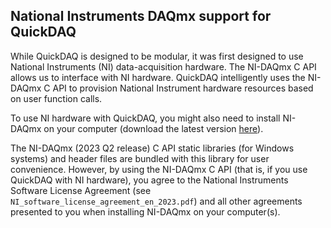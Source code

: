 ## National Instruments DAQmx support for QuickDAQ
While QuickDAQ is designed to be modular, it was first designed to use National Instruments (NI) data-acquisition hardware. The NI-DAQmx C API allows us to interface with NI hardware. QuickDAQ intelligently uses the NI-DAQmx C API to provision National Instrument hardware resources based on user function calls.

To use NI hardware with QuickDAQ, you might also need to install NI-DAQmx on your computer (download the latest version [here](https://www.ni.com/en-us/support/downloads/drivers/download.ni-daq-mx.html)).

The NI-DAQmx (2023 Q2 release) C API static libraries (for Windows systems) and header files are bundled with this library for user convenience. However, by using the NI-DAQmx C API (that is, if you use QuickDAQ with NI hardware), you agree to the National Instruments Software License Agreement (see `NI_software_license_agreement_en_2023.pdf`) and all other agreements presented to you when installing NI-DAQmx on your computer(s).